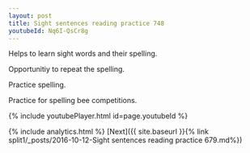 ```yaml
---
layout: post
title: Sight sentences reading practice 748
youtubeId: Nq6I-QsCr8g
---
```

 
 
Helps to learn sight words and their spelling.

Opportunitiy to repeat the spelling. 

Practice spelling. 
 
Practice for spelling bee competitions. 
 
{% include youtubePlayer.html id=page.youtubeId %}
 
 
{% include analytics.html %} 
[Next]({{ site.baseurl }}{% link  split1/_posts/2016-10-12-Sight sentences reading practice 679.md%})
 
